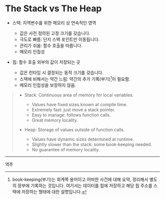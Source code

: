 # The Stack vs The Heap

* 스택: 지역변수를 위한 메모리 상 연속적인 영역
  * 값은 사전 정의된 고정 크기를 갖습니다. 
  * 극도로 빠름: 단지 스택 포인트만 이동됩니다. 
  * 관리가 쉬움: 함수 호출을 따릅니다.
  * 메모리 인접성

* 힙: 함수 호출 외부의 값이 저장되는 곳
  * 값은 런타임 시 결정되는 동적 크기를 갖습니다. 
  * 스택에 비해서는 약간 느림: 약간의 추가 기록(부기)[^역주1]이 필요함.
  * 메모리 인접성을 보장하지 않음.

> * Stack: Continuous area of memory for local variables.
>   * Values have fixed sizes known at compile time.
>   * Extremely fast: just move a stack pointer.
>   * Easy to manage: follows function calls.
>   * Great memory locality.
> 
> * Heap: Storage of values outside of function calls.
>   * Values have dynamic sizes determined at runtime.
>   * Slightly slower than the stack: some book-keeping needed.
>   * No guarantee of memory locality.

---
역주

[^역주1]: book-keeping(부기)는 회계쪽 용어이고 어떠한 사건에 대해 요약, 정리해서 별도의 장부에 기록하는 것입니다. 
여기서는 데이터를 힙에 저장하고 해당 힙 주소를 스택에 저장하는 형태에 대한 설명입니다.
